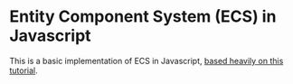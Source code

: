# Entity Component System (ECS) in Javascript
This is a basic implementation of ECS in Javascript, [based heavily on this tutorial](http://vasir.net/blog/game-development/how-to-build-entity-component-system-in-javascript).

